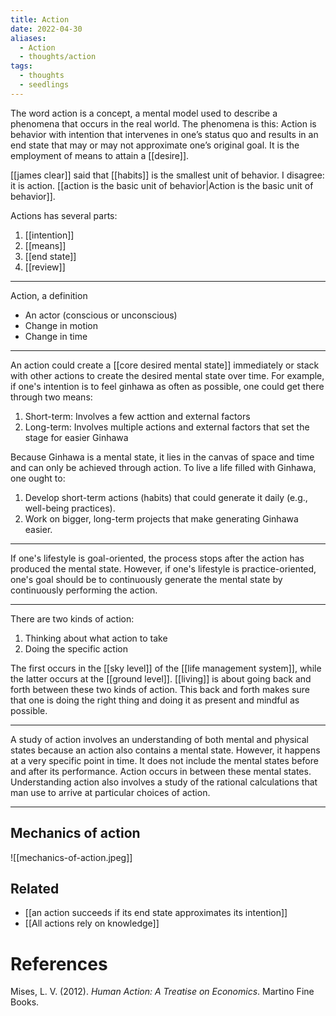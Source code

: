 ```yaml
---
title: Action
date: 2022-04-30
aliases:
  - Action
  - thoughts/action
tags:
  - thoughts
  - seedlings
---
```

The word action is a concept, a mental model used to describe a phenomena that occurs in the real world. The phenomena is this: Action is behavior with intention that intervenes in one’s status quo and results in an end state that may or may not approximate one’s original goal. It is the employment of means to attain a [[desire]].

[[james clear]] said that [[habits]] is the smallest unit of behavior. I disagree: it is action. [[action is the basic unit of behavior|Action is the basic unit of behavior]].

Actions has several parts:

1. [[intention]]
2. [[means]] 
3. [[end state]]
4. [[review]]

---
Action, a definition

- An actor (conscious or unconscious)
- Change in motion
- Change in time

---
An action could create a [[core desired mental state]] immediately or stack with other actions to create the desired mental state over time. For example, if one's intention is to feel ginhawa as often as possible, one could get there through two means:
1. Short-term: Involves a few acttion and external factors
2. Long-term: Involves multiple actions and external factors that set the stage for easier Ginhawa

Because Ginhawa is a mental state, it lies in the canvas of space and time and can only be achieved through action. To live a life filled with Ginhawa, one ought to:
1.  Develop short-term actions (habits) that could generate it daily (e.g., well-being practices).
2. Work on bigger, long-term projects that make generating Ginhawa easier.

---
If one's lifestyle is goal-oriented, the process stops after the action has produced the mental state. However, if one's lifestyle is practice-oriented, one's goal should be to continuously generate the mental state by continuously performing the action.

---
There are two kinds of action:
1. Thinking about what action to take
2. Doing the specific action

The first occurs in the [[sky level]] of the [[life management system]], while the latter occurs at the [[ground level]]. [[living]] is about going back and forth between these two kinds of action. This back and forth makes sure that one is doing the right thing and doing it as present and mindful as possible.

---
A study of action involves an understanding of both mental and physical states because an action also contains a mental state. However, it happens at a very specific point in time. It does not include the mental states before and after its performance. Action occurs in between these mental states. Understanding action also involves a study of the rational calculations that man use to arrive at particular choices of action.

---
## Mechanics of action

![[mechanics-of-action.jpeg]]

## Related

- [[an action succeeds if its end state approximates its intention]]
- [[All actions rely on knowledge]]

# References
Mises, L. V. (2012). *Human Action: A Treatise on Economics*. Martino Fine Books.